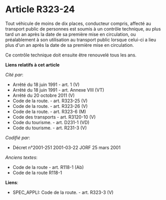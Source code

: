 # Article R323-24

Tout véhicule de moins de dix places, conducteur compris, affecté au transport public de personnes est soumis à un contrôle
technique, au plus tard un an après la date de sa première mise en circulation, ou préalablement à son utilisation au
transport public lorsque celui-ci a lieu plus d'un an après la date de sa première mise en circulation.

Ce contrôle technique doit ensuite être renouvelé tous les ans.

**Liens relatifs à cet article**

_Cité par_:

  - Arrêté du 18 juin 1991 - art. 1 (V)
  - Arrêté du 18 juin 1991 - art. Annexe VIII (VT)
  - Arrêté du 20 octobre 2011 (V)
  - Code de la route. - art. R323-25 (V)
  - Code de la route. - art. R323-26 (V)
  - Code de la route. - art. R323-6 (M)
  - Code des transports - art. R3120-10 (V)
  - Code du tourisme. - art. D231-1 (VD)
  - Code du tourisme. - art. R231-3 (V)

_Codifié par_:

  - Décret n°2001-251 2001-03-22 JORF 25 mars 2001

_Anciens textes_:

  - Code de la route - art. R118-1 (Ab)
  - Code de la route R118-1

**Liens**:

  - SPEC_APPLI: Code de la route. - art. R323-3 (V)
